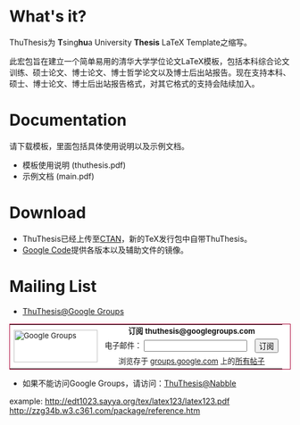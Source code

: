 # What's it?
ThuThesis为 **T**sing<b>hu</b>a University **Thesis** LaTeX Template之缩写。

此宏包旨在建立一个简单易用的清华大学学位论文LaTeX模板，包括本科综合论文
训练、硕士论文、博士论文、博士哲学论文以及博士后出站报告。现在支持本科、
硕士、博士论文、博士后出站报告格式，对其它格式的支持会陆续加入。

# Documentation
请下载模板，里面包括具体使用说明以及示例文档。
	
* 模板使用说明 (thuthesis.pdf)
* 示例文档 (main.pdf)

# Download
* ThuThesis已经上传至[CTAN](http://www.ctan.org/tex-archive/macros/latex/contrib/thuthesis)，新的TeX发行包中自带ThuThesis。
* [Google Code](http://code.google.com/p/thuthesis/)提供各版本以及辅助文件的镜像。

# Mailing List
* [ThuThesis@Google Groups](http://groups.google.com/group/thuthesis)

<table style="background: white; border:1px solid #aa0033; font-size: 10pt">
  <tr>
    <td rowspan=3>
      <img src="http://groups.google.com/groups/img/groups_medium_zh-CN.gif" height=58 width=150 alt="Google Groups">
    </td>
    <td colspan=2 align=center><b>订阅 thuthesis@googlegroups.com</b></td>
  </tr>
  <form action="http://groups.google.com/group/thuthesis/boxsubscribe">
    <tr>
      <td>电子邮件： <input type=text name=email></td>
      <td><input type=submit name="sub" value="订阅"></td>
    </tr>
  </form>
  <tr><td colspan=2 align=center> 浏览存于 <a href="http://groups.google.com/">groups.google.com</a> 上的<a href="http://groups.google.com/group/thuthesis">所有帖子</a> </td></tr>
</table>

* 如果不能访问Google Groups，请访问：[ThuThesis@Nabble](http://thuthesis.1048723.n5.nabble.com)


example:
http://edt1023.sayya.org/tex/latex123/latex123.pdf
http://zzg34b.w3.c361.com/package/reference.htm
